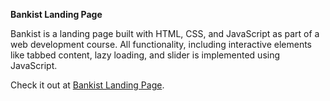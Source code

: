 **Bankist Landing Page**

Bankist is a landing page built with HTML, CSS, and JavaScript as part of a web development course. All functionality, including interactive elements like tabbed content, lazy loading, and slider is implemented using JavaScript.

Check it out at [Bankist Landing Page](https://bankist-coursesite.netlify.app/).
